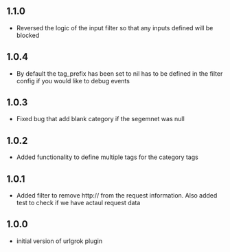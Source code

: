 ## 1.1.0
 - Reversed the logic of the input filter so that any inputs defined will be blocked 
## 1.0.4
 - By default the tag_prefix has been set to nil has to be defined in the filter config if you would like to debug events
## 1.0.3
 - Fixed bug that add blank category if the segemnet was null
## 1.0.2
 - Added functionality to define multiple tags for the category tags
## 1.0.1
 - Added filter to remove http://<ip address> from the request information. Also added test to check if we have actaul request data
## 1.0.0
 - initial version of urlgrok plugin
